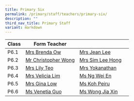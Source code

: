 ```yaml
---
title: Primary Six
permalink: /primary/staff/teachers/primary-six/
description: ""
third_nav_title: Primary Staff
variant: markdown
---
```

| Class | Form Teacher | ||
| -------- | -------- | -------- |-------- |
|P6.1|[Mrs Brenda Ow](mailto:koh_li_ying_brenda@schools.gov.sg)|[Mrs Jean Lee](mailto:sng_lee_lee@schools.gov.sg)
|P6.2|[Mr Christopher Wong](mailto:christopher_wong_say_eng@schools.gov.sg)|[Mrs Sim Lee Hong](mailto:chua_lee_hong@schools.gov.sg)|
|P6.3|[Mrs Lily Teo](mailto:lily_teo@schools.gov.sg)|[Mrs Yokanathan](mailto:thilagavathy_yokanathan@schools.gov.sg)|
|P6.4|[Mrs Velicia Lim](mailto:foo_wei_tint_velicia@schools.gov.sg)|[Ms Ng Wei En](mailto:ng_wei_en@schools.gov.sg)|
|P6.5|[Mrs Gina Low](mailto:gina_chia@schools.gov.sg)|[Ms Koh Peiru](mailto:koh_pei_loo@schools.gov.sg)|
|P6.6|[	Ms Venetia Guo](mailto:guo_yixin_venetia@schools.gov.sg)|[Ms Wong Jia Xin](mailto:wong_jia_xin@schools.gov.sg)